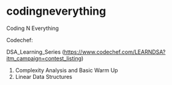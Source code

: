 # codingneverything
Coding N Everything

Codechef:

DSA_Learning_Series (https://www.codechef.com/LEARNDSA?itm_campaign=contest_listing)

1) Complexity Analysis and Basic Warm Up
2) Linear Data Structures


    

